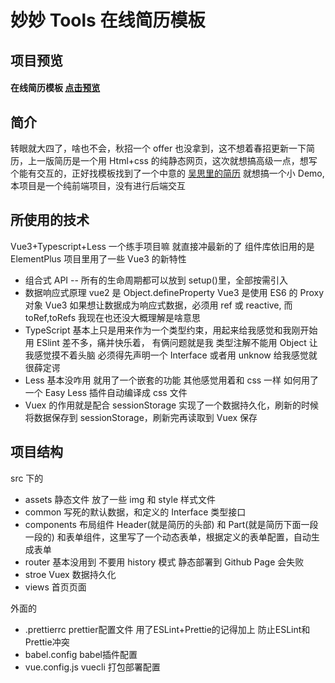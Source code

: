 <!--
 * @Author: 龙际妙
 * @Date: 2021-12-06 18:20:02
 * @Description:
 * @FilePath: \resume-ts-template\README.md
 * @LastEditTime: 2021-12-21 18:07:47
 * @LastEditors: Please set LastEditors
-->


# 妙妙 Tools 在线简历模板

## 项目预览

#### 在线简历模板 [点击预览](https://www.my3iao.com/Online-Resume-Template/)
  
## 简介

转眼就大四了，啥也不会，秋招一个 offer 也没拿到，这不想着春招更新一下简历，上一版简历是一个用 Html+css 的纯静态网页，这次就想搞高级一点，想写个能有交互的，正好找模板找到了一个中意的 [吴思里的简历](https://wu-sili.gitee.io/resume/) 就想搞一个小 Demo, 本项目是一个纯前端项目，没有进行后端交互

## 所使用的技术

Vue3+Typescript+Less 一个练手项目嘛 就直接冲最新的了 组件库依旧用的是 ElementPlus
项目里用了一些 Vue3 的新特性

- 组合式 API -- 所有的生命周期都可以放到 setup()里，全部按需引入
- 数据响应式原理 vue2 是 Object.defineProperty Vue3 是使用 ES6 的 Proxy 对象
  Vue3 如果想让数据成为响应式数据，必须用 ref 或 reactive, 而 toRef,toRefs 我现在也还没大概理解是啥意思
- TypeScript 基本上只是用来作为一个类型约束，用起来给我感觉和我刚开始用 ESlint 差不多，痛并快乐着，
  有俩问题就是我 类型注解不能用 Object 让我感觉摸不着头脑 必须得先声明一个 Interface 或者用 unknow 给我感觉就很薛定谔
- Less 基本没咋用 就用了一个嵌套的功能 其他感觉用着和 css 一样 如何用了一个 Easy Less 插件自动编译成 css 文件
- Vuex 的作用就是配合 sessionStorage 实现了一个数据持久化，刷新的时候将数据保存到 sessionStorage，刷新完再读取到 Vuex 保存

## 项目结构

src 下的

- assets 静态文件 放了一些 img 和 style 样式文件
- common 写死的默认数据，和定义的 Interface 类型接口
- components 布局组件 Header(就是简历的头部) 和 Part(就是简历下面一段一段的) 和表单组件，这里写了一个动态表单，根据定义的表单配置，自动生成表单
- router 基本没用到 不要用 history 模式 静态部署到 Github Page 会失败
- stroe Vuex 数据持久化
- views 首页页面

外面的

- .prettierrc prettier配置文件 用了ESLint+Prettie的记得加上 防止ESLint和Prettie冲突
- babel.config babel插件配置
- vue.config.js vuecli 打包部署配置